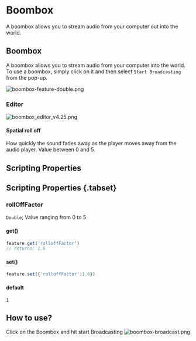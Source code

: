 # Boombox
A boombox allows you to stream audio from your computer out into the world.

## Boombox
A boombox allows you to stream audio from your computer into the world. To use a boombox, simply click on it and then select `Start Broadcasting` from the pop-up.

![boombox-feature-double.png](/boombox-feature-double.png)
### Editor
![boombox_editor_v4.25.png](/boombox_editor_v4.25.png)

#### Spatial roll off

How quickly the sound fades away as the player moves away from the audio player.
Value between 0 and 5.

## Scripting Properties
## Scripting Properties {.tabset}
### rollOffFactor
`Double`; Value ranging from 0 to 5

#### get()

```js
feature.get('rolloffFactor')
// returns: 1.6
```

#### set()

```js
feature.set({'rolloffFactor':1.6})
```

#### default

`1`

## How to use?
Click on the Boombox and hit start Broadcasting
![boombox-broadcast.png](/boombox-broadcast.png)

